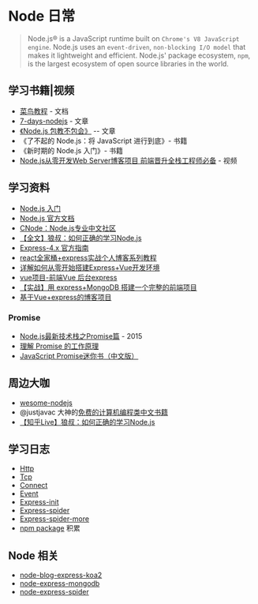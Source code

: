 # Node 日常

> Node.js® is a JavaScript runtime built on `Chrome's V8 JavaScript engine`. Node.js uses an `event-driven`, `non-blocking I/O model` that makes it lightweight and efficient. Node.js' package ecosystem, `npm`, is the largest ecosystem of open source libraries in the world.

## 学习书籍|视频

* [菜鸟教程](https://www.runoob.com/nodejs/nodejs-tutorial.html) - 文档
* [7-days-nodejs](http://nqdeng.github.io/7-days-nodejs/#1.1) - 文章
* [《Node.js 包教不包会》](https://github.com/alsotang/node-lessons) -- 文章
* 《了不起的 Node.js：将 JavaScript 进行到底》- 书籍
* 《新时期的 Node.js 入门》- 书籍
* [Node.js从零开发Web Server博客项目 前端晋升全栈工程师必备](https://coding.imooc.com/class/320.html) - 视频

## 学习资料

* [Node.js 入门](https://cnodejs.org/getstart)
* [Node.js 官方文档](https://nodejs.org/en/)
* [CNode：Node.js专业中文社区](https://cnodejs.org/)
* [【全文】狼叔：如何正确的学习Node.js](https://segmentfault.com/a/1190000013933520)
* [Express-4.x 官方指南](http://www.expressjs.com.cn/guide/routing.html)
* [react全家桶+express实战个人博客系列教程](https://www.jianshu.com/p/406f6df0f916)
* [详解如何从零开始搭建Express+Vue开发环境](https://www.jianshu.com/p/c65ecdcffed1)
* [vue项目-前端Vue 后台express](https://www.jianshu.com/p/4940ae61b752)
* [【实战】用 express+MongoDB 搭建一个完整的前端项目](https://segmentfault.com/a/1190000015866331)
* [基于Vue+express的博客项目](https://www.jianshu.com/p/92fa50ea0b84)

### Promise

* [Node.js最新技术栈之Promise篇](https://cnodejs.org/topic/560dbc826a1ed28204a1e7de) - 2015
* [理解 Promise 的工作原理](https://blog.coding.net/blog/how-do-promises-work)
* [JavaScript Promise迷你书（中文版）](http://liubin.org/promises-book/)

## 周边大咖

* [wesome-nodejs](https://github.com/sindresorhus/awesome-nodejs)
* @justjavac 大神的[免费的计算机编程类中文书籍](https://github.com/justjavac/free-programming-books-zh_CN/#%E7%BD%AE%E9%A1%B6)
* [【知乎Live】狼叔：如何正确的学习Node.js](https://github.com/i5ting/How-to-learn-node-correctly)

## 学习日志

* [Http](https://github.com/yangtao2o/nodejs-learn/blob/master/doc/http.md)
* [Tcp](https://github.com/yangtao2o/nodejs-learn/blob/master/doc/tcp.md)
* [Connect](https://github.com/yangtao2o/nodejs-learn/blob/master/doc/connect.md)
* [Event](https://github.com/yangtao2o/nodejs-learn/blob/master/doc/event.md)
* [Express-init](https://github.com/yangtao2o/nodejs-learn/blob/master/doc/express-init.md)
* [Express-spider](https://github.com/yangtao2o/nodejs-learn/blob/master/doc/express-spider.md)
* [Express-spider-more](https://github.com/yangtao2o/nodejs-learn/blob/master/doc/express-spider-more.md)
* [npm package](https://github.com/yangtao2o/nodejs-learn/tree/master/cnodejs) 积累

## Node 相关

* [node-blog-express-koa2](https://github.com/yangtao2o/node-blog-express-koa2)
* [node-express-mongodb](https://github.com/yangtao2o/node-express-mongodb)
* [node-express-spider](https://github.com/yangtao2o/node-express-spider)


